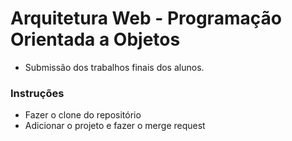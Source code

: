 # Arquitetura Web - Programação Orientada a Objetos

* Submissão dos trabalhos finais dos alunos.


### Instruções

* Fazer o clone do repositório 
* Adicionar o projeto e fazer o merge request

